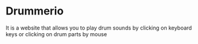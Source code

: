 # Drummerio
It is a website that allows you to play drum sounds by clicking on keyboard keys or clicking on drum parts by mouse

